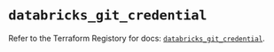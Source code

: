 # `databricks_git_credential`

Refer to the Terraform Registory for docs: [`databricks_git_credential`](https://registry.terraform.io/providers/databricks/databricks/1.30.0/docs/resources/git_credential).

